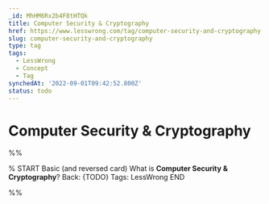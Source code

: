 ```yaml
---
_id: MhHM6Rx2b4F8tHTQk
title: Computer Security & Cryptography
href: https://www.lesswrong.com/tag/computer-security-and-cryptography
slug: computer-security-and-cryptography
type: tag
tags:
  - LessWrong
  - Concept
  - Tag
synchedAt: '2022-09-01T09:42:52.800Z'
status: todo
---
```


# Computer Security & Cryptography


%%

% START
Basic (and reversed card)
What is **Computer Security & Cryptography**?
Back: {TODO}
Tags: LessWrong
END

%%
	
